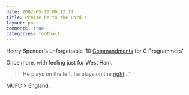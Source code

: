 ```yaml
---
date: 2007-05-10 06:12:11
title: Praise be to the Lord !
layout: post
comments: true
categories: football
---
```

Henry Spencer's unforgettable ‘10
[Commandments](http://www.lysator.liu.se/c/ten-commandments.html) for C
Programmers'

Once more, with feeling just for West Ham.

> 'He plays on the left, he plays on the
> [right](http://andrewsherman.blogspot.com/2007/04/new-ronaldo-song.html)...'

MUFC \> England.
